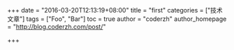+++
date = "2016-03-20T12:13:19+08:00"
title = "first"
categories = ["技术文章"]
tags = ["Foo", "Bar"]
toc = true
author = "coderzh"
author_homepage =  "http://blog.coderzh.com/post/"

+++

